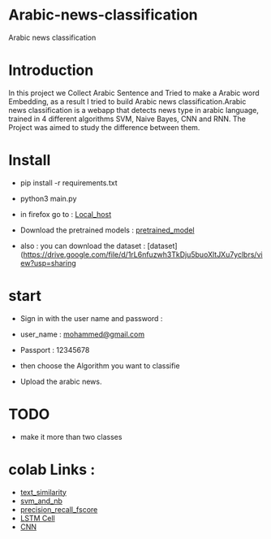 # Arabic-news-classification
Arabic news classification 

# Introduction
In this project we Collect Arabic Sentence and Tried to make a Arabic word Embedding, as a result I tried to build Arabic news classification.Arabic news classification is a webapp that detects news type in arabic language, trained in 4 different algorithms SVM, Naive Bayes, CNN and RNN. The Project was aimed to study the difference between them. 

# Install 

* pip install -r requirements.txt

* python3 main.py

*  in firefox go to :  [Local_host](https://127.0.0.1:5000/)

* Download the pretrained models  : [pretrained_model](https://drive.google.com/drive/folders/1UEUaxqO7ptc52toTD-X_cGbkv7PgtCTn?usp=sharing)

* also : you can download the dataset : [dataset](https://drive.google.com/file/d/1rL6nfuzwh3TkDju5buoXltJXu7yclbrs/view?usp=sharing


# start

* Sign in with the user name and password : 

* user_name : mohammed@gmail.com

* Passport : 12345678

* then choose the Algorithm you want to classifie

* Upload the arabic news. 

# TODO 

* make it more than two classes 

# colab Links : 

* [text_similarity](https://colab.research.google.com/drive/1yCF_Sgdb2Sb8VJrrqGT3U89ts6Js3Bw6?usp=sharing)
* [svm_and_nb](https://colab.research.google.com/drive/1lc-SYKKDIAFK9fn8Sy2p3GrA-KdY5R5r?usp=sharing)
* [precision_recall_fscore](https://colab.research.google.com/drive/1ujlCDuJ6ytrpgGLqti159s9HcRnMwYsF?usp=sharing)
* [LSTM Cell](https://colab.research.google.com/drive/1kMeZ7Sz_5dTPuE5wC2sekzRbEjNQUyLj?usp=sharing)
* [CNN](https://colab.research.google.com/drive/1iOcDiyd5Sulbj4GmlT3RCRS-l45OHWe7?usp=sharing)